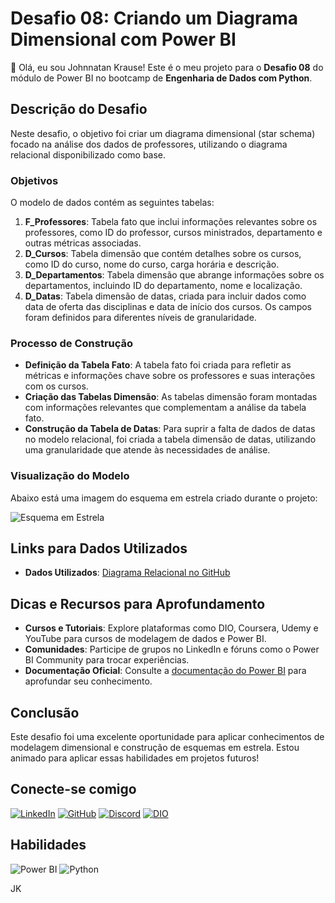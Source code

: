 # Desafio 08: Criando um Diagrama Dimensional com Power BI

👋 Olá, eu sou Johnnatan Krause! Este é o meu projeto para o **Desafio 08** do módulo de Power BI no bootcamp de **Engenharia de Dados com Python**.

## Descrição do Desafio

Neste desafio, o objetivo foi criar um diagrama dimensional (star schema) focado na análise dos dados de professores, utilizando o diagrama relacional disponibilizado como base.

### Objetivos

O modelo de dados contém as seguintes tabelas:

1. **F_Professores**: Tabela fato que inclui informações relevantes sobre os professores, como ID do professor, cursos ministrados, departamento e outras métricas associadas.
2. **D_Cursos**: Tabela dimensão que contém detalhes sobre os cursos, como ID do curso, nome do curso, carga horária e descrição.
3. **D_Departamentos**: Tabela dimensão que abrange informações sobre os departamentos, incluindo ID do departamento, nome e localização.
4. **D_Datas**: Tabela dimensão de datas, criada para incluir dados como data de oferta das disciplinas e data de início dos cursos. Os campos foram definidos para diferentes níveis de granularidade.

### Processo de Construção

- **Definição da Tabela Fato**: A tabela fato foi criada para refletir as métricas e informações chave sobre os professores e suas interações com os cursos.
- **Criação das Tabelas Dimensão**: As tabelas dimensão foram montadas com informações relevantes que complementam a análise da tabela fato.
- **Construção da Tabela de Datas**: Para suprir a falta de dados de datas no modelo relacional, foi criada a tabela dimensão de datas, utilizando uma granularidade que atende às necessidades de análise.

### Visualização do Modelo

Abaixo está uma imagem do esquema em estrela criado durante o projeto:

![Esquema em Estrela](link-para-a-imagem-do-esquema)

## Links para Dados Utilizados

- **Dados Utilizados**: [Diagrama Relacional no GitHub](link-para-o-diagrama)

## Dicas e Recursos para Aprofundamento

- **Cursos e Tutoriais**: Explore plataformas como DIO, Coursera, Udemy e YouTube para cursos de modelagem de dados e Power BI.
- **Comunidades**: Participe de grupos no LinkedIn e fóruns como o Power BI Community para trocar experiências.
- **Documentação Oficial**: Consulte a [documentação do Power BI](https://docs.microsoft.com/pt-br/power-bi/) para aprofundar seu conhecimento.

## Conclusão

Este desafio foi uma excelente oportunidade para aplicar conhecimentos de modelagem dimensional e construção de esquemas em estrela. Estou animado para aplicar essas habilidades em projetos futuros!

## Conecte-se comigo

[![LinkedIn](https://img.shields.io/badge/LinkedIn-0077B5?style=for-the-badge&logo=linkedin&logoColor=white)](https://www.linkedin.com/in/johnnatankrause/)
[![GitHub](https://img.shields.io/badge/GitHub-100000?style=for-the-badge&logo=github&logoColor=white)](https://github.com/JohnnatanKrause) 
[![Discord](https://img.shields.io/badge/Discord-7289DA?style=for-the-badge&logo=discord&logoColor=white)](https://discord.com/channels/@johnnatankrause/)
[![DIO](https://img.shields.io/badge/DIO-0000FF?style=for-the-badge&logo=digitalocean&logoColor=white)](https://www.dio.me/users/johnnatankrause)

## Habilidades

![Power BI](https://img.shields.io/badge/Power%20BI-F2C94C?style=for-the-badge&logo=powerbi&logoColor=black)
![Python](https://img.shields.io/badge/python-3670A0?style=for-the-badge&logo=python&logoColor=ffdd54)

JK
